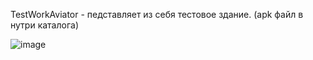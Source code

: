 TestWorkAviator - педставляет из себя тестовое здание. (apk файл в нутри каталога)

![image](https://github.com/RomanKarn/Unity/assets/107531605/92ba814f-ea47-413e-9a00-02676a5d23a1)
